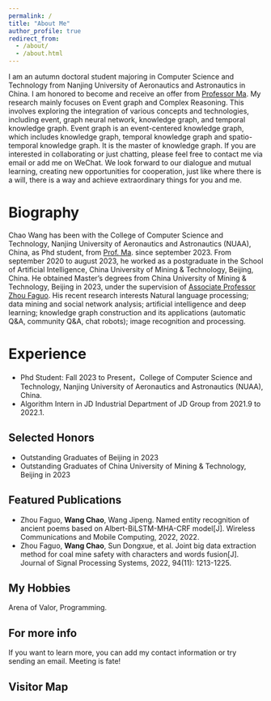 ```yaml
---
permalink: /
title: "About Me"
author_profile: true
redirect_from: 
  - /about/
  - /about.html
---
```


I am an autumn doctoral student majoring in Computer Science and Technology from Nanjing University of Aeronautics and Astronautics in China. I am honored to become and receive an offer from [Professor Ma](https://faculty.nuaa.edu.cn/mazongmin/zh_CN/index.htm). My research mainly focuses on Event graph and Complex Reasoning. This involves exploring the integration of various concepts and technologies, including event, graph neural network, knowledge graph, and temporal knowledge graph. Event graph is an event-centered knowledge graph, which includes knowledge graph, temporal knowledge graph and spatio-temporal knowledge graph. It is the master of knowledge graph. If you are interested in collaborating or just chatting, please feel free to contact me via email or add me on WeChat. We look forward to our dialogue and mutual learning, creating new opportunities for cooperation, just like where there is a will, there is a way and achieve extraordinary things for you and me.

Biography
======
Chao Wang has been with the College of Computer Science and Technology, Nanjing University of Aeronautics and Astronautics (NUAA), China, as Phd student, from [Prof. Ma](https://faculty.nuaa.edu.cn/mazongmin/zh_CN/index.htm). since september 2023. From september 2020 to august 2023, he worked as a postgraduate in the School of Artificial Intelligence, China University of Mining & Technology, Beijing, China. He obtained Master’s degrees from China University of Mining & Technology, Beijing in 2023, under the supervision of [Associate Professor Zhou Faguo](https://ai.cumtb.edu.cn/info/1053/1127.htm). His recent research interests Natural language processing; data mining and social network analysis; artificial intelligence and deep learning; knowledge graph construction and its applications (automatic Q&A, community Q&A, chat robots); image recognition and processing.

Experience
======
* Phd Student: Fall 2023 to Present，College of Computer Science and Technology, Nanjing University of Aeronautics and Astronautics (NUAA), China.
* Algorithm Intern in JD Industrial Department of JD Group from 2021.9 to 2022.1.

Selected Honors
------
* Outstanding Graduates of Beijing in 2023
* Outstanding Graduates of China University of Mining & Technology, Beijing in 2023 

Featured Publications
------
* Zhou Faguo, **Wang Chao**, Wang Jipeng. Named entity recognition of ancient poems based on Albert-BiLSTM-MHA-CRF model[J]. Wireless Communications and Mobile Computing, 2022, 2022.
* Zhou Faguo, **Wang Chao**, Sun Dongxue, et al. Joint big data extraction method for coal mine safety with characters and words fusion[J]. Journal of Signal Processing Systems, 2022, 94(11): 1213-1225.

My Hobbies
------
Arena of Valor, Programming.

For more info
------
If you want to learn more, you can add my contact information or try sending an email. Meeting is fate!

Visitor Map
------
<script type="text/javascript" src="//rf.revolvermaps.com/0/0/6.js?i=54e0ojatafc&amp;m=7&amp;c=e63100&amp;cr1=ffffff&amp;f=arial&amp;l=0&amp;bv=90&amp;lx=-420&amp;ly=420&amp;hi=20&amp;he=7&amp;hc=a8ddff&amp;rs=80" async="async"></script>
